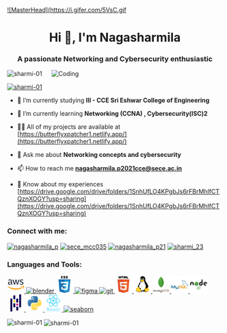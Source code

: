 

[![MasterHead](https://i.gifer.com/5VsC.gif ](https://butterflyxpatcher1.netlify.app/)
<h1 align="center">Hi 👋, I'm Nagasharmila</h1>
<h3 align="center">A passionate Networking and Cybersecurity enthusiastic</h3>
<img align="right" alt="Coding" width="400" src="https://elearn.daffodilvarsity.edu.bd/pluginfile.php/767168/course/overviewfiles/5Szi.gif">

<p align="left"> <img src="https://komarev.com/ghpvc/?username=sharmi-01&label=Profile%20views&color=0e75b6&style=flat" alt="sharmi-01" /> </p>

<p align="left"> <a href="https://github.com/ryo-ma/github-profile-trophy"><img src="https://github-profile-trophy.vercel.app/?username=sharmi-01" alt="sharmi-01" /></a> </p>

- 🔭 I’m currently studying **III - CCE Sri Eshwar College of Engineering**

- 🌱 I’m currently learning **Networking (CCNA) , Cybersecurity(ISC)2**

- 👨‍💻 All of my projects are available at [https://butterflyxpatcher1.netlify.app/](https://butterflyxpatcher1.netlify.app/)

- 💬 Ask me about **Networking concepts and cybersecurity**

- 📫 How to reach me **nagasharmila.p2021cce@sece.ac.in**

- 📄 Know about my experiences [https://drive.google.com/drive/folders/1SnhUfLO4KPgbJs6rFBrMhlfCTQznXOGY?usp=sharing](https://drive.google.com/drive/folders/1SnhUfLO4KPgbJs6rFBrMhlfCTQznXOGY?usp=sharing)

<h3 align="left">Connect with me:</h3>
<p align="left">
<a href="https://linkedin.com/in/nagasharmila_p" target="blank"><img align="center" src="https://raw.githubusercontent.com/rahuldkjain/github-profile-readme-generator/master/src/images/icons/Social/linked-in-alt.svg" alt="nagasharmila_p" height="30" width="40" /></a>
<a href="https://www.codechef.com/users/sece_mcc035" target="blank"><img align="center" src="https://cdn.jsdelivr.net/npm/simple-icons@3.1.0/icons/codechef.svg" alt="sece_mcc035" height="30" width="40" /></a>
<a href="https://www.hackerrank.com/nagasharmila_p21" target="blank"><img align="center" src="https://raw.githubusercontent.com/rahuldkjain/github-profile-readme-generator/master/src/images/icons/Social/hackerrank.svg" alt="nagasharmila_p21" height="30" width="40" /></a>
<a href="https://www.leetcode.com/sharmi_23" target="blank"><img align="center" src="https://raw.githubusercontent.com/rahuldkjain/github-profile-readme-generator/master/src/images/icons/Social/leet-code.svg" alt="sharmi_23" height="30" width="40" /></a>
</p>

<h3 align="left">Languages and Tools:</h3>
<p align="left"> <a href="https://aws.amazon.com" target="_blank" rel="noreferrer"> <img src="https://raw.githubusercontent.com/devicons/devicon/master/icons/amazonwebservices/amazonwebservices-original-wordmark.svg" alt="aws" width="40" height="40"/> </a> <a href="https://www.blender.org/" target="_blank" rel="noreferrer"> <img src="https://download.blender.org/branding/community/blender_community_badge_white.svg" alt="blender" width="40" height="40"/> </a> <a href="https://www.w3schools.com/css/" target="_blank" rel="noreferrer"> <img src="https://raw.githubusercontent.com/devicons/devicon/master/icons/css3/css3-original-wordmark.svg" alt="css3" width="40" height="40"/> </a> <a href="https://www.figma.com/" target="_blank" rel="noreferrer"> <img src="https://www.vectorlogo.zone/logos/figma/figma-icon.svg" alt="figma" width="40" height="40"/> </a> <a href="https://git-scm.com/" target="_blank" rel="noreferrer"> <img src="https://www.vectorlogo.zone/logos/git-scm/git-scm-icon.svg" alt="git" width="40" height="40"/> </a> <a href="https://www.w3.org/html/" target="_blank" rel="noreferrer"> <img src="https://raw.githubusercontent.com/devicons/devicon/master/icons/html5/html5-original-wordmark.svg" alt="html5" width="40" height="40"/> </a> <a href="https://www.linux.org/" target="_blank" rel="noreferrer"> <img src="https://raw.githubusercontent.com/devicons/devicon/master/icons/linux/linux-original.svg" alt="linux" width="40" height="40"/> </a> <a href="https://www.mongodb.com/" target="_blank" rel="noreferrer"> <img src="https://raw.githubusercontent.com/devicons/devicon/master/icons/mongodb/mongodb-original-wordmark.svg" alt="mongodb" width="40" height="40"/> </a> <a href="https://www.mysql.com/" target="_blank" rel="noreferrer"> <img src="https://raw.githubusercontent.com/devicons/devicon/master/icons/mysql/mysql-original-wordmark.svg" alt="mysql" width="40" height="40"/> </a> <a href="https://nodejs.org" target="_blank" rel="noreferrer"> <img src="https://raw.githubusercontent.com/devicons/devicon/master/icons/nodejs/nodejs-original-wordmark.svg" alt="nodejs" width="40" height="40"/> </a> <a href="https://pandas.pydata.org/" target="_blank" rel="noreferrer"> <img src="https://raw.githubusercontent.com/devicons/devicon/2ae2a900d2f041da66e950e4d48052658d850630/icons/pandas/pandas-original.svg" alt="pandas" width="40" height="40"/> </a> <a href="https://www.python.org" target="_blank" rel="noreferrer"> <img src="https://raw.githubusercontent.com/devicons/devicon/master/icons/python/python-original.svg" alt="python" width="40" height="40"/> </a> <a href="https://reactjs.org/" target="_blank" rel="noreferrer"> <img src="https://raw.githubusercontent.com/devicons/devicon/master/icons/react/react-original-wordmark.svg" alt="react" width="40" height="40"/> </a> <a href="https://seaborn.pydata.org/" target="_blank" rel="noreferrer"> <img src="https://seaborn.pydata.org/_images/logo-mark-lightbg.svg" alt="seaborn" width="40" height="40"/> </a> </p>

<p><img align="left" src="https://github-readme-stats.vercel.app/api/top-langs?username=sharmi-01&show_icons=true&locale=en&layout=compact" alt="sharmi-01" /></p>

<p>&nbsp;<img align="center" src="https://github-readme-stats.vercel.app/api?username=sharmi-01&show_icons=true&locale=en" alt="sharmi-01" /></p>
